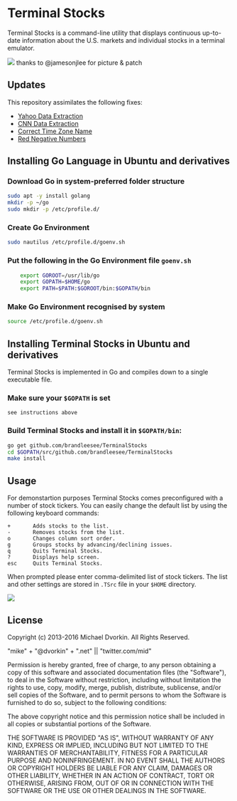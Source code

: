 # Terminal Stocks

Terminal Stocks is a command-line utility that displays continuous up-to-date information about the U.S. markets and individual stocks in a terminal emulator. 

![](https://user-images.githubusercontent.com/698668/44194756-cf458a80-a0eb-11e8-93b4-3f8a3cdc5c7a.png)
thanks to @jamesonjlee for picture & patch

## Updates

This repository assimilates the following fixes:

* [Yahoo Data Extraction](https://github.com/brandleesee/TerminalStocks/pull/4)
* [CNN Data Extraction](https://github.com/mop-tracker/mop/pull/24/commits/641b65aa60f6a3090186fb3a87fc6c9b04e786fe)
* [Correct Time Zone Name](https://github.com/cuihantao/mop/commit/7037a19e20d87d2d02037fcfc4e22b4b686d75de)
* [Red Negative Numbers](https://github.com/dalbert/mop/commit/ee4f79f97f2261a0fa4eb22f103c2c9ec645d38c)

## Installing Go Language in Ubuntu and derivatives

### Download Go in system-preferred folder structure

```bash
sudo apt -y install golang
mkdir -p ~/go
sudo mkdir -p /etc/profile.d/
```

### Create Go Environment

```bash
sudo nautilus /etc/profile.d/goenv.sh
```

### Put the following in the Go Environment file `` goenv.sh ``

```bash
    export GOROOT=/usr/lib/go
    export GOPATH=$HOME/go
    export PATH=$PATH:$GOROOT/bin:$GOPATH/bin
```

### Make Go Environment recognised by system
    
```bash
source /etc/profile.d/goenv.sh
```

## Installing Terminal Stocks in Ubuntu and derivatives

Terminal Stocks is implemented in Go and compiles down to a single executable file.

### Make sure your `` $GOPATH `` is set

```
see instructions above
```

### Build Terminal Stocks and install it in `` $GOPATH/bin ``:

```bash
go get github.com/brandleesee/TerminalStocks
cd $GOPATH/src/github.com/brandleesee/TerminalStocks
make install
```

## Usage

For demonstartion purposes Terminal Stocks comes preconfigured with a number of stock tickers. You can easily change the default list by using the following keyboard commands:

    +       Adds stocks to the list.
    -       Removes stocks from the list.
    o       Changes column sort order.
    g       Groups stocks by advancing/declining issues.
    q       Quits Terminal Stocks.
    ?       Displays help screen.
    esc     Quits Terminal Stocks.

When prompted please enter comma-delimited list of stock tickers. The list and other settings are stored in `` .TSrc `` file in your `` $HOME `` directory.

![](http://i.imgur.com/SkyRCpW.png)

## License

Copyright (c) 2013-2016 Michael Dvorkin. All Rights Reserved.

"mike" + "@dvorkin" + ".net" || "twitter.com/mid"

Permission is hereby granted, free of charge, to any person obtaining a copy of this software and associated documentation files (the
"Software"), to deal in the Software without restriction, including without limitation the rights to use, copy, modify, merge, publish, distribute, sublicense, and/or sell copies of the Software, and to permit persons to whom the Software is furnished to do so, subject to the following conditions:

The above copyright notice and this permission notice shall be included in all copies or substantial portions of the Software.

THE SOFTWARE IS PROVIDED "AS IS", WITHOUT WARRANTY OF ANY KIND, EXPRESS OR IMPLIED, INCLUDING BUT NOT LIMITED TO THE WARRANTIES OF MERCHANTABILITY, FITNESS FOR A PARTICULAR PURPOSE AND NONINFRINGEMENT. IN NO EVENT SHALL THE AUTHORS OR COPYRIGHT HOLDERS BE LIABLE FOR ANY CLAIM, DAMAGES OR OTHER LIABILITY, WHETHER IN AN ACTION OF CONTRACT, TORT OR OTHERWISE, ARISING FROM, OUT OF OR IN CONNECTION WITH THE SOFTWARE OR THE USE OR OTHER DEALINGS IN THE SOFTWARE.

